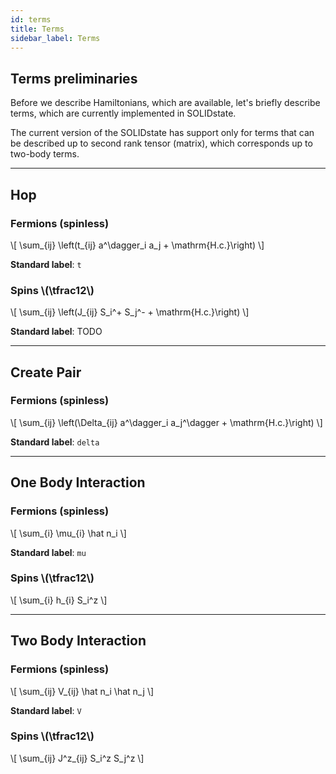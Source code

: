 ```yaml
---
id: terms
title: Terms
sidebar_label: Terms
---
```


## Terms preliminaries

Before we describe Hamiltonians, which are available, let's briefly describe terms, which are currently implemented in SOLIDstate.

The current version of the SOLIDstate has support only for  terms that can be described up to second rank tensor (matrix), which corresponds up to two-body terms.

<hr />

## Hop

### Fermions (spinless)

\\[
\sum_{ij}  \left(t_{ij} a^\dagger_i a_j + \mathrm{H.c.}\right)
\\]

**Standard label**: `t`

### Spins \\(\tfrac12\\)

\\[
\sum_{ij}  \left(J_{ij} S_i^+ S_j^- + \mathrm{H.c.}\right)
\\]

**Standard label**: TODO

<hr />

## Create Pair

### Fermions (spinless)

\\[
\sum_{ij}  \left(\Delta_{ij} a^\dagger_i a_j^\dagger + \mathrm{H.c.}\right)
\\]

**Standard label**: `delta`

<hr />

## One Body Interaction

### Fermions (spinless)

\\[
\sum_{i}  \mu_{i} \hat n_i
\\]

**Standard label**: `mu`

### Spins \\(\tfrac12\\)

\\[
\sum_{i}  h_{i} S_i^z
\\]

<hr />

## Two Body Interaction

### Fermions (spinless)

\\[
\sum_{ij}  V_{ij} \hat n_i \hat n_j
\\]

**Standard label**: `V`

### Spins \\(\tfrac12\\)

\\[
\sum_{ij}  J^z_{ij} S_i^z S_j^z
\\]